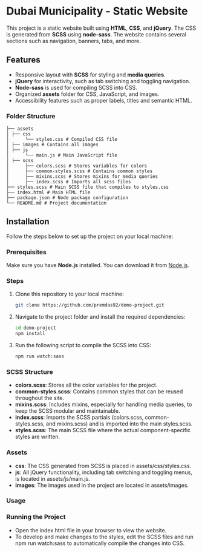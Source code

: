 # Dubai Municipality - Static Website

This project is a static website built using **HTML**, **CSS**, and **jQuery**. The CSS is generated from **SCSS** using **node-sass**. The website contains several sections such as navigation, banners, tabs, and more.

## Features

- Responsive layout with **SCSS** for styling and **media queries**.
- **jQuery** for interactivity, such as tab switching and toggling navigation.
- **Node-sass** is used for compiling SCSS into CSS.
- Organized **assets** folder for CSS, JavaScript, and images.
- Accessibility features such as proper labels, titles and semantic HTML.

### Folder Structure

```
├── assets 
│ ├── css 
│      └── styles.css # Compiled CSS file 
│ ├── images # Contains all images
│ ├── js
│      └── main.js # Main JavaScript file
| ├── scss
│      ├── colors.scss # Stores variables for colors
│      ├── common-styles.scss # Contains common styles
│      ├── mixins.scss # Stores mixins for media queries
│      ├── index.scss # Imports all scss files
├── styles.scss # Main SCSS file that compiles to styles.css
├── index.html # Main HTML file
├── package.json # Node package configuration
└── README.md # Project documentation
```

## Installation

Follow the steps below to set up the project on your local machine:

### Prerequisites

Make sure you have **Node.js** installed. You can download it from [Node.js](https://nodejs.org/).

### Steps

1. Clone this repository to your local machine:

   ```bash
   git clone https://github.com/premdas92/demo-project.git
   
2. Navigate to the project folder and install the required dependencies:
      ```bash
      cd demo-project
      npm install

4. Run the following script to compile the SCSS into CSS:
     ```bash
     npm run watch:sass

### SCSS Structure
   * **colors.scss**: Stores all the color variables for the project.
   * **common-styles.scss**: Contains common styles that can be reused throughout the site.
   * **mixins.scss**: Includes mixins, especially for handling media queries, to keep the SCSS modular and maintainable.
   * **index.scss**: Imports the SCSS partials (colors.scss, common-styles.scss, and mixins.scss) and is imported into the main styles.scss.
   * **styles.scss**: The main SCSS file where the actual component-specific styles are written.

### Assets
   * **css**: The CSS generated from SCSS is placed in assets/css/styles.css.
   * **js**: All jQuery functionality, including tab switching and toggling menus, is located in assets/js/main.js.
   * **images**: The images used in the project are located in assets/images.

### Usage
### Running the Project
   * Open the index.html file in your browser to view the website.
   * To develop and make changes to the styles, edit the SCSS files and run npm run watch:sass to automatically compile the changes into CSS.

